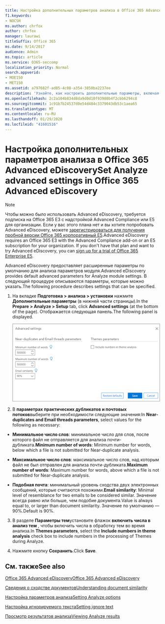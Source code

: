 ```yaml
---
title: Настройка дополнительных параметров анализа в Office 365 Advanced eDiscovery
f1.keywords:
- NOCSH
ms.author: chrfox
author: chrfox
manager: laurawi
titleSuffix: Office 365
ms.date: 9/14/2017
audience: Admin
ms.topic: article
ms.service: O365-seccomp
localization_priority: Normal
search.appverid:
- MOE150
- MET150
ms.assetid: a797682f-ad85-4c08-a354-3850ba2237ee
description: 'Узнайте, как настроить дополнительные параметры, включая почти повторяющиеся, почтовые потоки и темы для процесса анализа в Office 365 Advanced eDiscovery. '
ms.openlocfilehash: 2c2a104b834d8da9d0d10f93980b4f2cbb6294c8
ms.sourcegitcommit: 1c91b7b24537d0e54d484c3379043db53c1aea65
ms.translationtype: MT
ms.contentlocale: ru-RU
ms.lasthandoff: 01/29/2020
ms.locfileid: "41601516"
---
```

# <a name="set-analyze-advanced-settings-in-office-365-advanced-ediscovery"></a><span data-ttu-id="4d4aa-103">Настройка дополнительных параметров анализа в Office 365 Advanced eDiscovery</span><span class="sxs-lookup"><span data-stu-id="4d4aa-103">Set Analyze advanced settings in Office 365 Advanced eDiscovery</span></span>

> [!NOTE]
> <span data-ttu-id="4d4aa-p101">Чтобы можно было использовать Advanced eDiscovery, требуется подписка на Office 365 E3 с надстройкой Advanced Compliance или E5 для организации. Если у вас этого плана нет и вы хотите попробовать Advanced eDiscovery, можете [зарегистрироваться для получения пробной версии Office 365 корпоративный E5](https://go.microsoft.com/fwlink/p/?LinkID=698279).</span><span class="sxs-lookup"><span data-stu-id="4d4aa-p101">Advanced eDiscovery requires an Office 365 E3 with the Advanced Compliance add-on or an E5 subscription for your organization. If you don't have that plan and want to try Advanced eDiscovery, you can [sign up for a trial of Office 365 Enterprise E5](https://go.microsoft.com/fwlink/p/?LinkID=698279).</span></span> 
  
<span data-ttu-id="4d4aa-106">Advanced eDiscovery предоставляет расширенные параметры по умолчанию для анализа параметров модуля.</span><span class="sxs-lookup"><span data-stu-id="4d4aa-106">Advanced eDiscovery provides default advanced parameters for Analyze module settings.</span></span> <span data-ttu-id="4d4aa-107">В следующей процедуре описываются параметры, которые можно указать.</span><span class="sxs-lookup"><span data-stu-id="4d4aa-107">The following procedure describes settings that can be specified.</span></span>
  
1. <span data-ttu-id="4d4aa-108">На вкладке **Подготовка \> анализа \> установки** нажмите **Дополнительные параметры** (в нижней части страницы).</span><span class="sxs-lookup"><span data-stu-id="4d4aa-108">In the **Prepare \> Analyze \> Setup** tab, click **Advanced settings** (at the bottom of the page).</span></span> <span data-ttu-id="4d4aa-109">Отображается следующая панель.</span><span class="sxs-lookup"><span data-stu-id="4d4aa-109">The following panel is displayed.</span></span> 
    
    ![Настройка дополнительных параметров на вкладке "Анализ"](media/c9ea3017-e19a-456b-a742-c3d07121a3f6.png)
  
2. <span data-ttu-id="4d4aa-111">В **параметрах практических дубликатов и почтовых потоков**выберите при необходимости следующие значения:</span><span class="sxs-lookup"><span data-stu-id="4d4aa-111">In **Near-duplicates and Email threads parameters**, select values for the following as necessary:</span></span>
    
  - <span data-ttu-id="4d4aa-112">**Минимальное число слов**: минимальное число для слов, после которого файл не отправляется для анализа почти-дубликата.</span><span class="sxs-lookup"><span data-stu-id="4d4aa-112">**Minimum number of words**: Minimum number for words, below which a file is not submitted for Near-duplicate analysis.</span></span> 
    
  - <span data-ttu-id="4d4aa-113">**Максимальное число слов**: максимальное число слов, над которым файл не был отправлен для анализа почти-дубликата.</span><span class="sxs-lookup"><span data-stu-id="4d4aa-113">**Maximum number of words**: Maximum number for words, above which a file is not submitted for Near-duplicate analysis.</span></span>
    
  - <span data-ttu-id="4d4aa-114">**Подобная почта**: минимальный уровень сходства двух электронных сообщений, которые считаются похожими.</span><span class="sxs-lookup"><span data-stu-id="4d4aa-114">**Email similarity**: Minimal level of resemblance for two emails to be considered similar.</span></span> <span data-ttu-id="4d4aa-115">Значение всегда равно или больше, чем подобие документа.</span><span class="sxs-lookup"><span data-stu-id="4d4aa-115">Value is always equal to, or larger than document similarity.</span></span> <span data-ttu-id="4d4aa-116">Значение по умолчанию — 90%.</span><span class="sxs-lookup"><span data-stu-id="4d4aa-116">Default is 90%.</span></span>
    
3. <span data-ttu-id="4d4aa-117">В разделе **Параметры тем**установите флажок **включить числа в анализ тем** , чтобы включить числа в обработку тем во время анализа.</span><span class="sxs-lookup"><span data-stu-id="4d4aa-117">In **Themes parameters**, select the **Include numbers in theme analysis** check box to include numbers in the processing of Themes during Analyze.</span></span> 
    
4. <span data-ttu-id="4d4aa-118">Нажмите кнопку **Сохранить**.</span><span class="sxs-lookup"><span data-stu-id="4d4aa-118">Click **Save**.</span></span> 
    
## <a name="see-also"></a><span data-ttu-id="4d4aa-119">См. также</span><span class="sxs-lookup"><span data-stu-id="4d4aa-119">See also</span></span>

[<span data-ttu-id="4d4aa-120">Office 365 Advanced eDiscovery</span><span class="sxs-lookup"><span data-stu-id="4d4aa-120">Office 365 Advanced eDiscovery</span></span>](office-365-advanced-ediscovery.md)
  
[<span data-ttu-id="4d4aa-121">Сведения о сходстве документов</span><span class="sxs-lookup"><span data-stu-id="4d4aa-121">Understanding document similarity</span></span>](understand-document-similarity-in-advanced-ediscovery.md)
  
[<span data-ttu-id="4d4aa-122">Настройка параметров анализа</span><span class="sxs-lookup"><span data-stu-id="4d4aa-122">Setting Analyze options</span></span>](set-analyze-options-in-advanced-ediscovery.md)
  
[<span data-ttu-id="4d4aa-123">Настройка игнорируемого текста</span><span class="sxs-lookup"><span data-stu-id="4d4aa-123">Setting ignore text</span></span>](set-ignore-text-in-advanced-ediscovery.md)
  
[<span data-ttu-id="4d4aa-124">Просмотр результатов анализа</span><span class="sxs-lookup"><span data-stu-id="4d4aa-124">Viewing Analyze results</span></span>](view-analyze-results-in-advanced-ediscovery.md)

